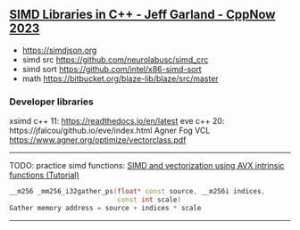 
## [SIMD Libraries in C++ - Jeff Garland - CppNow 2023](https://www.youtube.com/watch?v=hlgCeWC9jxI)

* https://simdjson.org
* simd src https://github.com/neurolabusc/simd_crc
* simd sort https://github.com/intel/x86-simd-sort
* math https://bitbucket.org/blaze-lib/blaze/src/master

### Developer libraries
xsimd c++ 11: https://readthedocs.io/en/latest
eve c++ 20: https://jfalcou/github.io/eve/index.html
Agner Fog VCL https://www.agner.org/optimize/vectorclass.pdf



----

TODO: practice simd functions:
[SIMD and vectorization using AVX intrinsic functions (Tutorial)
](https://www.youtube.com/watch?v=AT5nuQQO96o)


```C++
__m256 _mm256_i32gather_ps(float* const source, __m256i indices,
						   const int scale)
Gather memory address = source + indices * scale

```

---